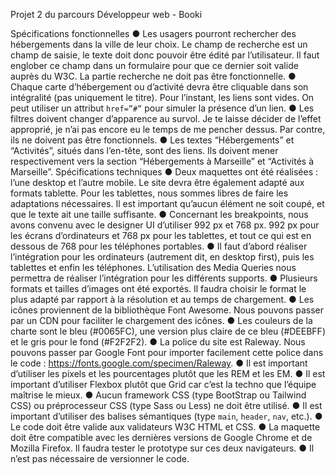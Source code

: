 Projet 2 du parcours Développeur web - Booki

Spécifications fonctionnelles
● Les usagers pourront rechercher des hébergements dans la ville de leur choix. Le champ de recherche est un champ de saisie, le texte doit donc pouvoir être édité par l’utilisateur. Il faut englober ce champ dans un formulaire pour que ce dernier soit valide auprès du W3C. La partie recherche ne doit pas être fonctionnelle.
● Chaque carte d’hébergement ou d’activité devra être cliquable dans son intégralité (pas uniquement le titre). Pour l’instant, les liens sont vides. On peut utiliser un attribut `href=”#”` pour simuler la présence d’un lien.
● Les filtres doivent changer d’apparence au survol. Je te laisse décider de l’effet approprié, je n’ai pas encore eu le temps de me pencher dessus. Par contre, ils ne doivent pas être fonctionnels.
● Les textes “Hébergements” et “Activités”, situés dans l’en-tête, sont des liens. Ils doivent mener respectivement vers la section “Hébergements à Marseille” et “Activités à Marseille”.
Spécifications techniques
● Deux maquettes ont été réalisées : l’une desktop et l’autre mobile. Le site devra être également adapté aux formats tablette. Pour les tablettes, nous sommes libres de faire les adaptations nécessaires. Il est important qu’aucun élément ne soit coupé, et que le texte ait une taille suffisante.
● Concernant les breakpoints, nous avons convenu avec le designer UI d’utiliser 992 px et 768 px.
992 px pour les écrans d’ordinateurs et 768 px pour les tablettes, et tout ce qui est en dessous de 768 pour les téléphones portables.
● Il faut d’abord réaliser l’intégration pour les ordinateurs (autrement dit, en desktop first), puis les tablettes et enfin les téléphones.
 L’utilisation des Media Queries nous permettra de réaliser
l’intégration pour les différents supports.
● Plusieurs formats et tailles d’images ont été exportés. Il faudra choisir
le format le plus adapté par rapport à la résolution et au temps de
chargement.
● Les icônes proviennent de la bibliothèque Font Awesome. Nous
pouvons passer par un CDN pour faciliter le chargement des icônes.
● Les couleurs de la charte sont le bleu (#0065FC), une version plus
claire de ce bleu (#DEEBFF) et le gris pour le fond (#F2F2F2).
● La police du site est Raleway. Nous pouvons passer par Google Font
pour importer facilement cette police dans le code :
https://fonts.google.com/specimen/Raleway.
● Il est important d’utiliser les pixels et les pourcentages plutôt que les
REM et les EM.
● Il est important d’utiliser Flexbox plutôt que Grid car c’est la techno
que l’équipe maîtrise le mieux.
● Aucun framework CSS (type BootStrap ou Tailwind CSS) ou
préprocesseur CSS (type Sass ou Less) ne doit être utilisé.
● Il est important d’utiliser des balises sémantiques (type `main`,
`header`, `nav`, etc.).
● Le code doit être valide aux validateurs W3C HTML et CSS.
● La maquette doit être compatible avec les dernières versions de
Google Chrome et de Mozilla Firefox. Il faudra tester le prototype sur
ces deux navigateurs.
● Il n’est pas nécessaire de versionner le code.
